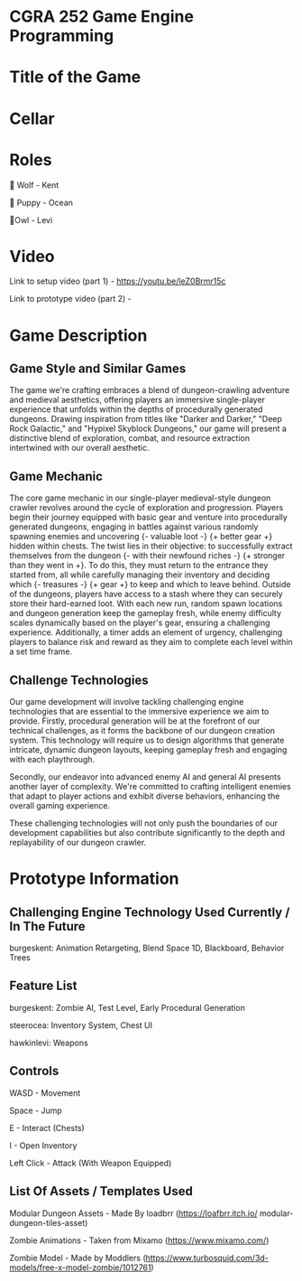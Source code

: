 # CGRA 252 Game Engine Programming

# Title of the Game

# Cellar

# Roles

🐺 Wolf - Kent

🐶 Puppy - Ocean

🦉Owl - Levi

# Video
Link to setup video (part 1) - https://youtu.be/leZ0Brmr15c

Link to prototype video (part 2) - 

# Game Description

## Game Style and Similar Games
The game we're crafting embraces a blend of dungeon-crawling adventure and medieval aesthetics, offering players an immersive single-player experience that unfolds within the depths of procedurally generated dungeons. Drawing inspiration from titles like "Darker and Darker," "Deep Rock Galactic," and "Hypixel Skyblock Dungeons," our game will present a distinctive blend of exploration, combat, and resource extraction intertwined with our overall aesthetic. 

## Game Mechanic
The core game mechanic in our single-player medieval-style dungeon crawler revolves around the cycle of exploration and progression. Players begin their journey equipped with basic gear and venture into procedurally generated dungeons, engaging in battles against various randomly spawning enemies and uncovering  {- valuable loot -}  {+ better gear +} hidden within chests. The twist lies in their objective: to successfully extract themselves from the dungeon  {- with their newfound riches -}  {+ stronger than they went in +}. To do this, they must return to the entrance they started from, all while carefully managing their inventory and deciding which {- treasures -}  {+ gear +} to keep and which to leave behind. Outside of the dungeons, players have access to a stash where they can securely store their hard-earned loot. With each new run, random spawn locations and dungeon generation keep the gameplay fresh, while enemy difficulty scales dynamically based on the player's gear, ensuring a challenging experience. Additionally, a timer adds an element of urgency, challenging players to balance risk and reward as they aim to complete each level within a set time frame.

## Challenge Technologies
Our game development will involve tackling challenging engine technologies that are essential to the immersive experience we aim to provide. Firstly, procedural generation will be at the forefront of our technical challenges, as it forms the backbone of our dungeon creation system. This technology will require us to design algorithms that generate intricate, dynamic dungeon layouts, keeping gameplay fresh and engaging with each playthrough. 

Secondly, our endeavor into advanced enemy AI and general AI presents another layer of complexity. We're committed to crafting intelligent enemies that adapt to player actions and exhibit diverse behaviors, enhancing the overall gaming experience. 

These challenging technologies will not only push the boundaries of our development capabilities but also contribute significantly to the depth and replayability of our dungeon crawler. 

# Prototype Information

## Challenging Engine Technology Used Currently / In The Future

burgeskent: Animation Retargeting, Blend Space 1D,  Blackboard, Behavior Trees

## Feature List

burgeskent: Zombie AI, Test Level, Early Procedural Generation

steerocea: Inventory System, Chest UI

hawkinlevi: Weapons

## Controls

WASD - Movement

Space - Jump

E - Interact (Chests)

I - Open Inventory

Left Click - Attack (With Weapon Equipped)


## List Of Assets / Templates Used

Modular Dungeon Assets - Made By loadbrr (https://loafbrr.itch.io/
modular-dungeon-tiles-asset)

Zombie Animations - Taken from Mixamo (https://www.mixamo.com/)

Zombie Model - Made by Moddlers (https://www.turbosquid.com/3d-models/free-x-model-zombie/1012761)






